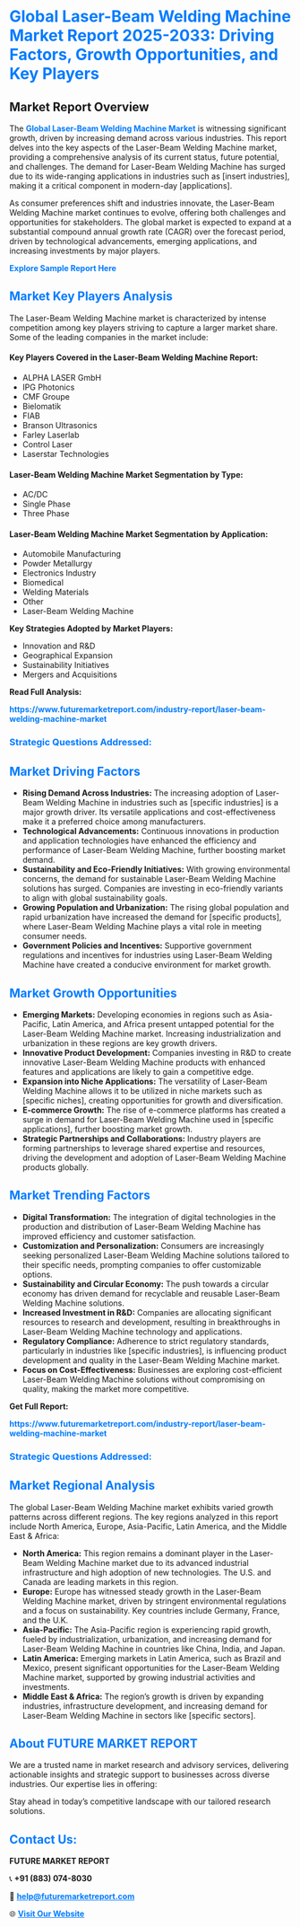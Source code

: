 <h1 style="color: #007BFF;">Global Laser-Beam Welding Machine Market Report 2025-2033: Driving Factors, Growth Opportunities, and Key Players</h1>

<section id="overview">
<h2>Market Report Overview</h2>
<p>The <a href="https://www.futuremarketreport.com/industry-report/laser-beam-welding-machine-market" style="color: #007BFF; text-decoration: none;"><strong>Global Laser-Beam Welding Machine Market</strong></a> is witnessing significant growth, driven by increasing demand across various industries. This report delves into the key aspects of the Laser-Beam Welding Machine market, providing a comprehensive analysis of its current status, future potential, and challenges. The demand for Laser-Beam Welding Machine has surged due to its wide-ranging applications in industries such as [insert industries], making it a critical component in modern-day [applications].</p>
<p>As consumer preferences shift and industries innovate, the Laser-Beam Welding Machine market continues to evolve, offering both challenges and opportunities for stakeholders. The global market is expected to expand at a substantial compound annual growth rate (CAGR) over the forecast period, driven by technological advancements, emerging applications, and increasing investments by major players.</p>
</section>

<section id="overview">
<p><a href="https://www.futuremarketreport.com/request-sample/reportId=128042" style="color: #007BFF; text-decoration: none;"><strong>Explore Sample Report Here</strong></a></p>
</section>

<section id="key-players">
<h2 style="color: #007BFF;">Market Key Players Analysis</h2>
<p>The Laser-Beam Welding Machine market is characterized by intense competition among key players striving to capture a larger market share. Some of the leading companies in the market include:</p>
<h4>Key Players Covered in the Laser-Beam Welding Machine Report:</h4>
<ul><li>ALPHA LASER GmbH</li><li>IPG Photonics</li><li>CMF Groupe</li><li>Bielomatik</li><li>FIAB</li><li>Branson Ultrasonics</li><li>Farley Laserlab</li><li>Control Laser</li><li>Laserstar Technologies</li></ul>
<h4>Laser-Beam Welding Machine Market Segmentation by Type:</h4>
<ul><li>AC/DC</li><li>Single Phase</li><li>Three Phase</li></ul>

<h4>Laser-Beam Welding Machine Market Segmentation by Application:</h4>
<ul><li>Automobile Manufacturing</li><li>Powder Metallurgy</li><li>Electronics Industry</li><li>Biomedical</li><li>Welding Materials</li><li>Other</li><li>Laser-Beam Welding Machine</li></ul>
<p><strong>Key Strategies Adopted by Market Players:</strong></p>
<ul>
<li>Innovation and R&D</li>
<li>Geographical Expansion</li>
<li>Sustainability Initiatives</li>
<li>Mergers and Acquisitions</li>
</ul>
</section>

<section>
<p><strong>Read Full Analysis: </strong></p><a href="https://www.futuremarketreport.com/industry-report/laser-beam-welding-machine-market" style="color: #007BFF; text-decoration: none;"><strong>https://www.futuremarketreport.com/industry-report/laser-beam-welding-machine-market</strong></a>
<h3 style="color: #007BFF;">Strategic Questions Addressed:</h3>
</section>

<section id="driving-factors">
<h2 style="color: #007BFF;">Market Driving Factors</h2>
<ul>
<li><strong>Rising Demand Across Industries:</strong> The increasing adoption of Laser-Beam Welding Machine in industries such as [specific industries] is a major growth driver. Its versatile applications and cost-effectiveness make it a preferred choice among manufacturers.</li>
<li><strong>Technological Advancements:</strong> Continuous innovations in production and application technologies have enhanced the efficiency and performance of Laser-Beam Welding Machine, further boosting market demand.</li>
<li><strong>Sustainability and Eco-Friendly Initiatives:</strong> With growing environmental concerns, the demand for sustainable Laser-Beam Welding Machine solutions has surged. Companies are investing in eco-friendly variants to align with global sustainability goals.</li>
<li><strong>Growing Population and Urbanization:</strong> The rising global population and rapid urbanization have increased the demand for [specific products], where Laser-Beam Welding Machine plays a vital role in meeting consumer needs.</li>
<li><strong>Government Policies and Incentives:</strong> Supportive government regulations and incentives for industries using Laser-Beam Welding Machine have created a conducive environment for market growth.</li>
</ul>
</section>

<section id="growth-opportunities">
<h2 style="color: #007BFF;">Market Growth Opportunities</h2>
<ul>
<li><strong>Emerging Markets:</strong> Developing economies in regions such as Asia-Pacific, Latin America, and Africa present untapped potential for the Laser-Beam Welding Machine market. Increasing industrialization and urbanization in these regions are key growth drivers.</li>
<li><strong>Innovative Product Development:</strong> Companies investing in R&D to create innovative Laser-Beam Welding Machine products with enhanced features and applications are likely to gain a competitive edge.</li>
<li><strong>Expansion into Niche Applications:</strong> The versatility of Laser-Beam Welding Machine allows it to be utilized in niche markets such as [specific niches], creating opportunities for growth and diversification.</li>
<li><strong>E-commerce Growth:</strong> The rise of e-commerce platforms has created a surge in demand for Laser-Beam Welding Machine used in [specific applications], further boosting market growth.</li>
<li><strong>Strategic Partnerships and Collaborations:</strong> Industry players are forming partnerships to leverage shared expertise and resources, driving the development and adoption of Laser-Beam Welding Machine products globally.</li>
</ul>
</section>

<section id="trending-factors">
<h2 style="color: #007BFF;">Market Trending Factors</h2>
<ul>
<li><strong>Digital Transformation:</strong> The integration of digital technologies in the production and distribution of Laser-Beam Welding Machine has improved efficiency and customer satisfaction.</li>
<li><strong>Customization and Personalization:</strong> Consumers are increasingly seeking personalized Laser-Beam Welding Machine solutions tailored to their specific needs, prompting companies to offer customizable options.</li>
<li><strong>Sustainability and Circular Economy:</strong> The push towards a circular economy has driven demand for recyclable and reusable Laser-Beam Welding Machine solutions.</li>
<li><strong>Increased Investment in R&D:</strong> Companies are allocating significant resources to research and development, resulting in breakthroughs in Laser-Beam Welding Machine technology and applications.</li>
<li><strong>Regulatory Compliance:</strong> Adherence to strict regulatory standards, particularly in industries like [specific industries], is influencing product development and quality in the Laser-Beam Welding Machine market.</li>
<li><strong>Focus on Cost-Effectiveness:</strong> Businesses are exploring cost-efficient Laser-Beam Welding Machine solutions without compromising on quality, making the market more competitive.</li>
</ul>
</section>

<section>
<p><strong>Get Full Report: </strong></p><a href="https://www.futuremarketreport.com/industry-report/laser-beam-welding-machine-market" style="color: #007BFF; text-decoration: none;"><strong>https://www.futuremarketreport.com/industry-report/laser-beam-welding-machine-market</strong></a>
<h3 style="color: #007BFF;">Strategic Questions Addressed:</h3>
</section>


<section id="regional-analysis">
<h2 style="color: #007BFF;">Market Regional Analysis</h2>
<p>The global Laser-Beam Welding Machine market exhibits varied growth patterns across different regions. The key regions analyzed in this report include North America, Europe, Asia-Pacific, Latin America, and the Middle East & Africa:</p>
<ul>
<li><strong>North America:</strong> This region remains a dominant player in the Laser-Beam Welding Machine market due to its advanced industrial infrastructure and high adoption of new technologies. The U.S. and Canada are leading markets in this region.</li>
<li><strong>Europe:</strong> Europe has witnessed steady growth in the Laser-Beam Welding Machine market, driven by stringent environmental regulations and a focus on sustainability. Key countries include Germany, France, and the U.K.</li>
<li><strong>Asia-Pacific:</strong> The Asia-Pacific region is experiencing rapid growth, fueled by industrialization, urbanization, and increasing demand for Laser-Beam Welding Machine in countries like China, India, and Japan.</li>
<li><strong>Latin America:</strong> Emerging markets in Latin America, such as Brazil and Mexico, present significant opportunities for the Laser-Beam Welding Machine market, supported by growing industrial activities and investments.</li>
<li><strong>Middle East & Africa:</strong> The region’s growth is driven by expanding industries, infrastructure development, and increasing demand for Laser-Beam Welding Machine in sectors like [specific sectors].</li>
</ul>
</section>

<footer>
<h2 style="color: #007BFF;">About FUTURE MARKET REPORT</h2>
<p>We are a trusted name in market research and advisory services, delivering actionable insights and strategic support to businesses across diverse industries. Our expertise lies in offering:</p>

<p>Stay ahead in today’s competitive landscape with our tailored research solutions.</p>

<h2 style="color: #007BFF;">Contact Us:</h2>
<p><strong>FUTURE MARKET REPORT</strong></p>
<p>📞 <strong>+91 (883) 074-8030</strong></p>
<p>📧 <strong><a href="mailto:help@futuremarketreport.com" style="color: #007BFF;">help@futuremarketreport.com</a></strong></p>
<p>🌐 <strong><a href="https://www.futuremarketreport.com/" style="color: #007BFF;">Visit Our Website</a></strong></p>
</footer>